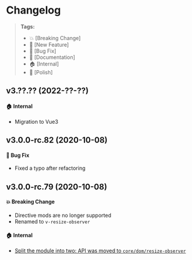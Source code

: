 Changelog
=========

> **Tags:**
> - :boom:       [Breaking Change]
> - :rocket:     [New Feature]
> - :bug:        [Bug Fix]
> - :memo:       [Documentation]
> - :house:      [Internal]
> - :nail_care:  [Polish]

## v3.??.?? (2022-??-??)

#### :house: Internal

* Migration to Vue3

## v3.0.0-rc.82 (2020-10-08)

#### :bug: Bug Fix

* Fixed a typo after refactoring

## v3.0.0-rc.79 (2020-10-08)

#### :boom: Breaking Change

* Directive mods are no longer supported
* Renamed to `v-resize-observer`

#### :house: Internal

* [Split the module into two: API was moved to `core/dom/resize-observer`](https://github.com/V4Fire/Client/issues/311)
